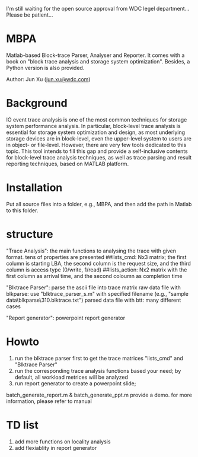 I'm still waiting for the open source approval from WDC legel department... Please be patient... 


# MBPA
Matlab-based Block-trace Parser, Analyser and Reporter. It comes with a book on "block trace analysis and storage system optimization". Besides, a Python version is also provided.

Author: Jun Xu (jun.xu@wdc.com)

# Background

IO event trace analysis is one of the most common techniques for storage system performance analysis. In particular, block-level trace analysis is essential for storage system optimization and design, as most underlying storage devices are in block-level, even the upper-level system to users are in object- or file-level. However, there are very few tools dedicated to this topic. This tool intends to fill this gap and provide a self-inclusive contents for block-level trace analysis techniques, as well as trace parsing and result reporting techniques, based on MATLAB platform.

# Installation

Put all source files into a folder, e.g., MBPA, and then add the path in Matlab to this folder. 

# structure

"Trace Analysis": the main functions to analysing the trace with given format. tens of properties are presented
  ##lists_cmd: Nx3 matrix; the first column is starting LBA, the second column is the request size, and the third column is access type (0/write, 1/read)
  ##lists_action: Nx2 matrix with the first column as arrival time, and the second coloumn as completion time

"Blktrace Parser": parse the ascii file into trace matrix
  raw data file with blkparse: use "blktrace_parser_s.m" with specified filename (e.g., "sample data\blkparse\310.blktrace.txt")
  parsed data file with btt: many different cases

"Report generator": powerpoint report generator

# Howto

1. run the blktrace parser first to get the trace matrices "lists_cmd" and "Blktrace Parser"
2. run the corresponding trace analysis functions based your need; by default, all workload metrices will be analyzed
3. run report generator to create a powerpoint slide; 

batch_generate_report.m & batch_generate_ppt.m provide a demo.
for more information, please refer to manual


# TD list
1. add more functions on locality analysis
2. add flexiablity in report generator

